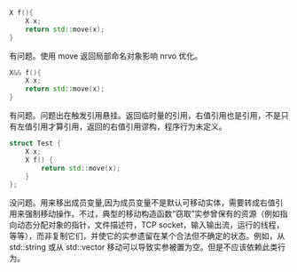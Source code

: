 ```c++
X f(){
    X x;
    return std::move(x);
}
```

有问题。使用 move 返回局部命名对象影响 nrvo 优化。

```c++
X&& f(){
    X x;
    return std::move(x);
}
```

有问题。问题出在触发引用悬挂。返回临时量的引用，右值引用也是引用，不是只有左值引用才算引用，返回的右值引用谬构，程序行为未定义。

```c++
struct Test {
    X x;
    X f() {
        return std::move(x);
    }
};
```

没问题。用来移出成员变量,因为成员变量不是默认可移动实体，需要转成右值引用来强制移动操作。不过，典型的移动构造函数“窃取”实参曾保有的资源（例如指向动态分配对象的指针，文件描述符，TCP socket，输入输出流，运行的线程，等等），而非复制它们，并使它的实参遗留在某个合法但不确定的状态。例如，从 std::string 或从 std::vector 移动可以导致实参被置为空。但是不应该依赖此类行为。

